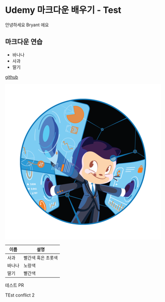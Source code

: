 # Udemy 마크다운 배우기 - Test

안녕하세요 Bryant 에요

## 마크다운 연습

- 바나나
- 사과
- 딸기

[github](https://github.com)

![이미지](Fintechtocat.png)

| 이름 | 설명 |
| --- | --- |
| 사과 | 빨간색 혹은 초롯색 |
| 바나나 | 노랑색 |
| 딸기 | 빨간색 |

테스트 PR

TEst conflict 2
